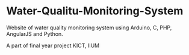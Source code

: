# Water-Qualitu-Monitoring-System

Website of water quality monitoring system using Arduino, C, PHP, AngularJS and Python.

A part of final year project KICT, IIUM
